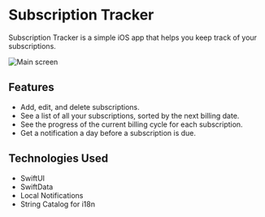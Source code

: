 # Subscription Tracker

Subscription Tracker is a simple iOS app that helps you keep track of your subscriptions.

![Main screen](https://github.com/yatoenough/SubscriptionTracker/img/main/main-screen.png?raw=true)

## Features

- Add, edit, and delete subscriptions.
- See a list of all your subscriptions, sorted by the next billing date.
- See the progress of the current billing cycle for each subscription.
- Get a notification a day before a subscription is due.

## Technologies Used

- SwiftUI
- SwiftData
- Local Notifications
- String Catalog for i18n
